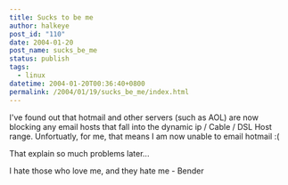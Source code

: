 ```yaml
---
title: Sucks to be me
author: halkeye
post_id: "110"
date: 2004-01-20
post_name: sucks_be_me
status: publish
tags:
  - linux
datetime: 2004-01-20T00:36:40+0800
permalink: /2004/01/19/sucks_be_me/index.html
---
```


I've found out that hotmail and other servers (such as AOL) are now blocking any email hosts that fall into the dynamic ip / Cable / DSL Host range. Unfortuatly, for me, that means I am now unable to email hotmail :(

That explain so much problems later...

  

I hate those who love me, and they hate me \- Bender
